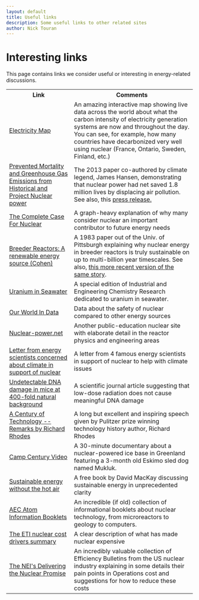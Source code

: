```yaml
---
layout: default
title: Useful links
description: Some useful links to other related sites
author: Nick Touran
---
```

<div class="row">
<div class="col-md-8" markdown="1">
            
# Interesting links

This page contains links we consider useful or interesting in energy-related discussions.

<table class="table table-striped">
<tr><th>Link</th><th >Comments</th></tr>
<tr>
  <td><a href="https://www.electricitymap.org/?page=map&solar=false&remote=true&wind=false">Electricity Map</a></td>
  <td>An amazing interactive map showing live data across the world about what the carbon
intensity of electricity generation systems are now and throughout the day. You can see,
for example, how many countries have decarbonized very well using nuclear (France,
Ontario, Sweden, Finland, etc.)</td>
</tr>

<tr>
  <td><a href="https://pubs.acs.org/doi/abs/10.1021/es3051197?source=cen">Prevented
Mortality and Greenhouse Gas Emissions from Historical and Project Nuclear power</a></td>
  <td>The 2013 paper co-authored by climate legend, James Hansen, demonstrating that
nuclear power had net saved 1.8 million lives by displacing air pollution. See also, this
<a href="https://blogs.scientificamerican.com/the-curious-wavefunction/nuclear-power-may-have-saved-1-8-million-lives-otherwise-lost-to-fossil-fuels-may-save-up-to-7-million-more/">press release.</a> </td>
</tr>

<tr>
  <td><a href="https://environmentalprogress.org/the-complete-case-for-nuclear">The
Complete Case For Nuclear</a></td>
  <td>A graph-heavy explanation of why many consider nuclear an important contributor to
future energy needs</td>
</tr>
<tr>
  <td><a href="http://large.stanford.edu/publications/coal/references/docs/pad11983cohen.pdf">Breeder Reactors: A renewable energy source (Cohen)</a></td>
  <td>A 1983 paper out of the Univ. of Pittsburgh explaining why nuclear energy in breeder
reactors is truly sustainable on up to multi-billion year timescales. See also, <a
href="https://www.mdpi.com/2071-1050/4/11/3088/htm">this more recent version of the same
story</a>.</td>
</tr>
<tr>
<td><a href="https://pubs.acs.org/toc/iecred/55/15">Uranium in Seawater</a></td>
<td>A special edition of Industrial and Engineering Chemistry Research dedicated to
uranium in seawater.</td>
</tr>

<tr>
<td><a href="https://ourworldindata.org/what-is-the-safest-form-of-energy">Our World In
Data</a></td>
<td>Data about the safety of nuclear compared to other energy sources</td>
</tr>

<tr>
<td><a href="https://www.nuclear-power.net/">Nuclear-power.net</a></td>
<td>Another public-education nuclear site with elaborate detail in the reactor physics and
engineering areas</td>
</tr>

<tr>
<td><a href="https://dotearth.blogs.nytimes.com/2013/11/03/to-those-influencing-environmental-policy-but-opposed-to-nuclear-power/">Letter from energy scientists concerned about climate in support of nuclear</a></td>
<td>A letter from 4 famous energy scientists in support of nuclear to help with climate
issues</td>
</tr>


<tr>
<td><a href="https://ehp.niehs.nih.gov/doi/10.1289/ehp.1104294">Undetectable DNA damage in
mice at 400-fold natural background</a></td>
<td>A scientific journal article suggesting that low-dose radiation does not cause
meaningful DNA damage</td>
</tr>

<tr>
<td><a href="http://ansnuclearcafe.org/2014/01/14/a-century-of-technology-remarks-by-richard-rhodes/">A Century of Technology -- Remarks by Richard Rhodes</a></td>
<td>A long but excellent and inspiring speech given by Pulitzer prize winning technology history
author, Richard Rhodes</td>
</tr>

<tr>
<td><a href="https://www.youtube.com/watch?v=-DPQ15EgyTY">Camp Century Video</a></td>
<td>A 30-minute documentary about a nuclear-powered ice base in Greenland featuring a
3-month old Eskimo sled dog named Mukluk. </td>
</tr>
<tr>
<td><a href="https://withouthotair.com/">Sustainable energy without the hot air</a></td>
<td>A free book by David MacKay discussing sustainable energy in unprecedented clarity</td>
</tr>
<tr>
<td><a href="https://www.osti.gov/opennet/aec_atom">AEC Atom Information Booklets</a></td>
<td>An incredible (if old) collection of informational booklets about nuclear technology,
from microreactors to geology to computers.</td>
</tr>

<tr>
<td><a href="https://www.eti.co.uk/library/the-eti-nuclear-cost-drivers-project-summary-report">The ETI nuclear cost drivers summary</a></td>
<td>A clear description of what has made nuclear expensive</td>
</tr>

<tr>
<td><a href="https://www.nei.org/resources/delivering-the-nuclear-promise">The NEI's
Delivering the Nuclear Promise</a></td>
<td>An incredibly valuable collection of Efficiency Bulletins from the US nuclear industry
explaining in some details their pain points in Operations cost and suggestions for how to
reduce these costs</td>
</tr>

</table>


</div>
</div>
